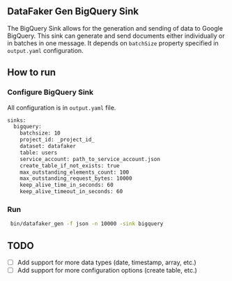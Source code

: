 ## DataFaker Gen BigQuery Sink

The BigQuery Sink allows for the generation and sending of data to Google BigQuery.
This sink can generate and send documents either individually or in batches in one message. It depends on `batchSize` property specified in `output.yaml` configuration.

## How to run 

### Configure BigQuery Sink

All configuration is in `output.yaml` file.
```bash
sinks:
  bigquery:
    batchsize: 10
    project_id: _project_id_
    dataset: datafaker
    table: users
    service_account: path_to_service_account.json
    create_table_if_not_exists: true
    max_outstanding_elements_count: 100
    max_outstanding_request_bytes: 10000
    keep_alive_time_in_seconds: 60
    keep_alive_timeout_in_seconds: 60
```

### Run

```bash
 bin/datafaker_gen -f json -n 10000 -sink bigquery 
```

## TODO
 
 - [ ] Add support for more data types (date, timestamp, array, etc.)
 - [ ] Add support for more configuration options (create table, etc.)
